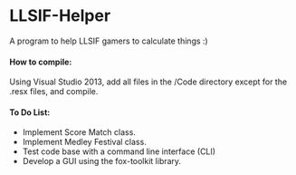 # LLSIF-Helper
A program to help LLSIF gamers to calculate things :)

#### How to compile:
Using Visual Studio 2013, add all files in the /Code directory except for the .resx files, and compile.

#### To Do List:
* Implement Score Match class.
* Implement Medley Festival class.
* Test code base with a command line interface (CLI)
* Develop a GUI using the fox-toolkit library.
